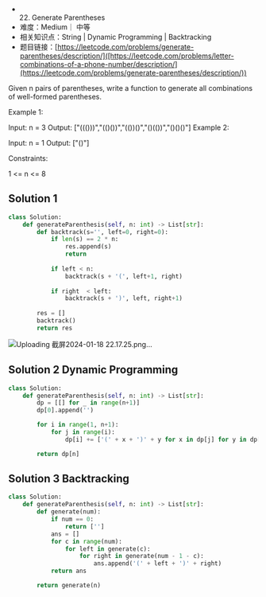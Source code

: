 * 22. Generate Parentheses
* 难度：Medium｜ 中等
* 相关知识点：String | Dynamic Programming | Backtracking
* 题目链接：[https://leetcode.com/problems/generate-parentheses/description/]([https://leetcode.com/problems/letter-combinations-of-a-phone-number/description/](https://leetcode.com/problems/generate-parentheses/description/))


Given n pairs of parentheses, write a function to generate all combinations of well-formed parentheses.

 

Example 1:

Input: n = 3
Output: ["((()))","(()())","(())()","()(())","()()()"]
Example 2:

Input: n = 1
Output: ["()"]
 

Constraints:

1 <= n <= 8

## Solution 1

```python
class Solution:
    def generateParenthesis(self, n: int) -> List[str]:
        def backtrack(s='', left=0, right=0):
            if len(s) == 2 * n:
                res.append(s)
                return
            
            if left < n:
                backtrack(s + '(', left+1, right)
            
            if right  < left:
                backtrack(s + ')', left, right+1)
            
        res = []
        backtrack()
        return res
```
![Uploading 截屏2024-01-18 22.17.25.png…]()


## Solution 2 Dynamic Programming
```python
class Solution:
    def generateParenthesis(self, n: int) -> List[str]:
        dp = [[] for _ in range(n+1)]
        dp[0].append('')

        for i in range(1, n+1):
            for j in range(i):
                dp[i] += ['(' + x + ')' + y for x in dp[j] for y in dp[i-j-1]]

        return dp[n]

```


## Solution 3 Backtracking
```python
class Solution:
    def generateParenthesis(self, n: int) -> List[str]:
        def generate(num):
            if num == 0:
                return ['']
            ans = []
            for c in range(num):
                for left in generate(c):
                    for right in generate(num - 1 - c):
                        ans.append('(' + left + ')' + right)
            return ans

        return generate(n)

```
